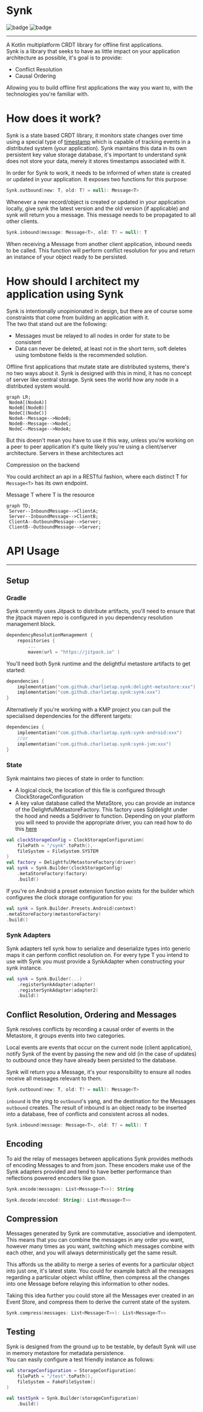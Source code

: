# Synk

![badge][badge-android]
![badge][badge-jvm]

---

A Kotlin multiplatform CRDT library for offline first applications.  
Synk is a library that seeks to have as little impact on your application architecture as possible, it's goal is to provide:

- Conflict Resolution
- Causal Ordering

Allowing you to build offline first applications the way you want to, with the technologies you're familiar with.



# How does it work?

Synk is a state based CRDT library, it monitors state changes over time using a special type of [timestamp](https://github.com/CharlieTap/hlc)  which is capable 
of tracking events in a distributed system (your application). Synk maintains this data in its own persistent key value storage database,
it's important to understand synk does not store your data, merely it stores timestamps associated with it.

In order for Synk to work, it needs to be informed of when state is created or updated in your application. It exposes two functions for this purpose:

```kotlin
Synk.outbound(new: T, old: T? = null): Message<T>
```

Whenever a new record/object is created or updated in your application locally, give synk the latest version and the old version (if applicable) and synk will return you a message.
This message needs to be propagated to all other clients.

```kotlin
Synk.inbound(message: Message<T>, old: T? = null): T 
```

When receiving a Message from another client application, inbound needs to be called. This function will perform conflict resolution for you and return an instance of your object ready to
be persisted.


# How should I architect my application using Synk

Synk is intentionally unopinionated in design, but there are of course some constraints that come from building an application with it.  
The two that stand out are the following:

- Messages must be relayed to all nodes in order for state to be consistent 
- Data can never be deleted, at least not in the short term, soft deletes using tombstone fields is the recommended solution. 


Offline first applications that mutate state are distributed systems, there's no two ways about it. Synk is designed with this in mind, it has no concept of server like central storage.
Synk sees the world how any node in a distributed system would.

```mermaid
graph LR;
 NodeA[(NodeA)]
 NodeB[(NodeB)]
 NodeC[(NodeC)]
 NodeA--Message-->NodeB;
 NodeB--Message-->NodeC;
 NodeC--Message-->NodeA;
```

But this doesn't mean you have to use it this way, unless you're working on a peer to peer application it's quite likely you're using a client/server 
architecture. Servers in these architectures act 

Compression on the backend

You could architect an api in a RESTful fashion, where each distinct  T for `Message<T>` has its own endpoint. 





Message T where T is the resource


```mermaid
graph TD;
 Server--InboundMessage-->ClientA;
 Server--InboundMessage-->ClientB;
 ClientA--OutboundMessage-->Server;
 ClientB--OutboundMessage-->Server;
```


# API Usage

---
## Setup

### Gradle

Synk currently uses Jitpack to distribute artifacts, you'll need to ensure that the jitpack maven repo is configured
in you dependency resolution management block.

```kotlin
dependencyResolutionManagement {
    repositories {
        ...
        maven(url = "https://jitpack.io" )
```

You'll need both Synk runtime and the delightful metastore artifacts to get started:

```kotlin
dependencies {
    implementation("com.github.charlietap.synk:delight-metastore:xxx")
    implementation("com.github.charlietap.synk:synk:xxx")
}
```
Alternatively if you're working with a KMP project you can pull the specialised dependencies for the different targets:

```kotlin
dependencies {
    implementation("com.github.charlietap.synk:synk-android:xxx")
    //or
    implementation("com.github.charlietap.synk:synk-jvm:xxx")
}
```

### State

Synk maintains two pieces of state in order to function:

- A logical clock, the location of this file is configured through ClockStorageConfiguration
- A key value database called the MetaStore, you can provide an instance of the DelightfulMetastoreFactory. This factory
uses Sqldelight under the hood and needs a Sqldriver to function. Depending on your platform you will need to provide the
appropriate driver, you can read how to do this [here](https://cashapp.github.io/sqldelight/1.5.4/multiplatform_sqlite/)

```kotlin
val clockStorageConfig = ClockStorageConfiguration(
    filePath = "/synk".toPath(),
    fileSystem = FileSystem.SYSTEM
)
val factory = DelightfulMetastoreFactory(driver)
val synk = Synk.Builder(clockStorageConfig)
    .metaStoreFactory(factory)
    .build()
```

If you're on Android a preset extension function exists for the builder which configures the clock storage configuration for you:

```kotlin
val synk = Synk.Builder.Presets.Android(context)
.metaStoreFactory(metastoreFactory)
.build()
```


### Synk Adapters

Synk adapters tell synk how to serialize and deserialize types into generic maps it can perform conflict resolution on. For 
every type T you intend to use with Synk you must provide a SynkAdapter<T> when constructing your synk instance.

```kotlin
val synk = Synk.Builder(...)
    .registerSynkAdapter(adapter)
    .registerSynkAdapter(adapter2)
    .build()
```



## Conflict Resolution, Ordering and Messages

Synk resolves conflicts by recording a causal order of events in the Metastore, it groups events into two categories.

Local events are events that occur on the current node (client application), notify Synk of the event by passing the new
and old (in the case of updates) to outbound once they have already been persisted to the database.  

Synk will return you a Message, it's your responsibility to ensure all nodes receive all messages relevant to them.

```kotlin
Synk.outbound(new: T, old: T? = null): Message<T>
```

`inbound` is the ying to `outbound`'s yang, and the destination for the Messages `outbound` creates. The result of inbound is an object ready to be inserted into a database, free of conflicts and consistent across all nodes. 


```kotlin
Synk.inbound(message: Message<T>, old: T? = null): T 
```

## Encoding

To aid the relay of messages between applications Synk provides methods of encoding Messages to and from json.
These encoders make use of the Synk adapters provided and tend to have better performance than reflections powered
encoders like gson.

```kotlin
Synk.encode(messages: List<Message<T>>): String
```

```kotlin
Synk.decode(encoded: String): List<Message<T>>
```

## Compression

Messages generated by Synk are commutative, associative and idempotent. This means that you can combine the messages in any order you want,
however many times as you want, switching which messages combine with each other, and you will always deterministically get the same result.

This affords us the ability to merge a series of events for a particular object into just one, it's latest state. You could for example batch all the messages
regarding a particular object whilst offline, then compress all the changes into one Message before relaying this information to other nodes.

Taking this idea further you could store all the Messages ever created in an Event Store, and compress them to derive the current state of the system.


```kotlin
Synk.compress(messages: List<Message<T>>): List<Message<T>> 
```

## Testing

Synk is designed from the ground up to be testable, by default Synk will use in memory metastore for metadata persistence.  
You can easily configure a test friendly instance as follows:

```kotlin
val storageConfiguration = StorageConfiguration(
    filePath = "/test".toPath(),
    fileSystem = FakeFileSystem()
)

val testSynk = Synk.Builder(storageConfiguration)
    .build()
```




[badge-android]: http://img.shields.io/badge/-android-6EDB8D.svg?style=flat
[badge-jvm]: http://img.shields.io/badge/-jvm-DB413D.svg?style=flat
[badge-js]: http://img.shields.io/badge/-js-F8DB5D.svg?style=flat
[badge-linux]: http://img.shields.io/badge/-linux-2D3F6C.svg?style=flat
[badge-windows]: http://img.shields.io/badge/-windows-4D76CD.svg?style=flat
[badge-ios]: http://img.shields.io/badge/-ios-CDCDCD.svg?style=flat
[badge-mac]: http://img.shields.io/badge/-macos-111111.svg?style=flat
